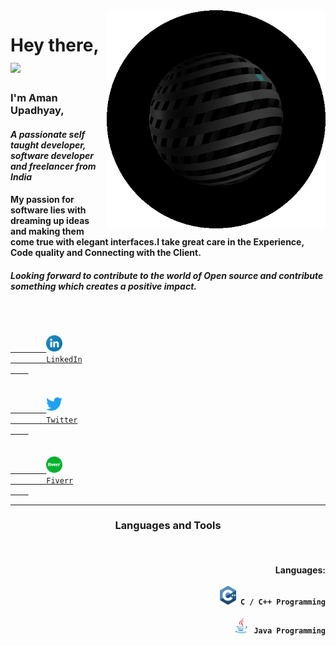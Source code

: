 <img src="asset/hacker.gif" width="350px" align="right">

# Hey there,<img src="https://media.giphy.com/media/hvRJCLFzcasrR4ia7z/giphy.gif" width="30px">

### **I'm Aman Upadhyay,**
#### *A passionate self taught developer, software developer and freelancer from India*

#### My passion for software lies with dreaming up ideas and making them come true with elegant interfaces.I take great care in the Experience, Code quality and Connecting with the Client.

#### *Looking forward to contribute to the world of Open source and contribute something which creates a positive impact.*
<br>

<code>
    <a href="https://www.linkedin.com/in/aman-upadhyay-02">
        <img width="26" src="asset/linkedin.svg">
        LinkedIn
    </a>
</code>
&nbsp;
<code>
    <a href="https://twitter.com/Aman_Upadhyay02">
        <img width="26" src="asset/twitter.svg">
        Twitter
    </a>
</code>
&nbsp;
<code>
    <a href="https://www.fiverr.com/badshahaman">
        <img width="26" src="asset/fiverr.svg">
        Fiverr
    </a>
</code>

---

<p align="center">

<h3 align="center">
    Languages and Tools
</h3>
<br>

<h4 align="right">
Languages: <br>
    <code>
    <img width="26" src="asset/cpp.svg"> C / C++ Programming
    </code>
&nbsp;
    <code>
    <img width="26" src="asset/java.svg"> Java Programming
    </code>
</h4>

<br>

</p>